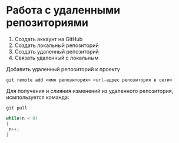 # Работа с удаленными репозиториями

1. Создать аккаунт на GitHub
2. Создать локальный репозиторий 
3. Создать удаленный репозиторий
4. Связать удаленный с локальным

Добавить удаленный репозиторий к проекту
```
git remote add <имя репозитория> <url-адрес репозитория в сети>
```

Для получения и слияния изменений из удаленного репозитория, исмпользуется команда:
```
git pull
```

```C#
while(n < 0)
{
 n++;
}
```
